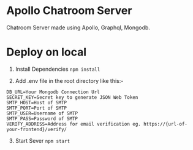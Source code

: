 # Apollo Chatroom Server

Chatroom Server made using Apollo, Graphql, Mongodb.


# Deploy on local

1. Install Dependencies
`npm install`

2. Add .env file in the root directory like this:-
```
DB_URL=Your Mongodb Connection Url
SECRET_KEY=Secret key to generate JSON Web Token
SMTP_HOST=Host of SMTP
SMTP_PORT=Port of SMTP
SMTP_USER=Username of SMTP
SMTP_PASS=Password of SMTP
VERIFY_ADDRESS=Address for email verification eg. https://{url-of-your-frontend}/verify/
```

3. Start Sever
`npm start`